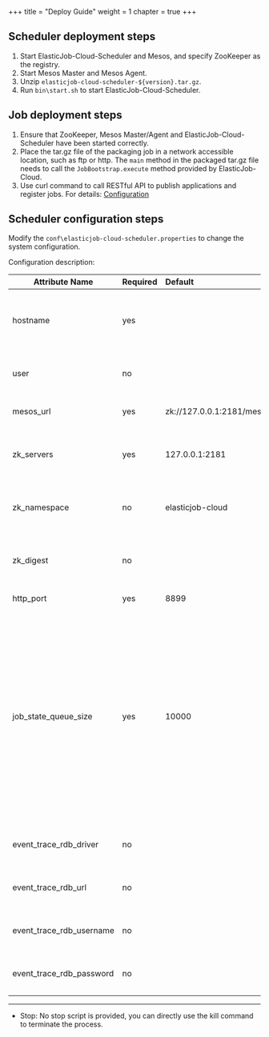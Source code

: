 +++
title = "Deploy Guide"
weight = 1
chapter = true
+++

## Scheduler deployment steps

1. Start ElasticJob-Cloud-Scheduler and Mesos, and specify ZooKeeper as the registry.
2. Start Mesos Master and Mesos Agent.
3. Unzip `elasticjob-cloud-scheduler-${version}.tar.gz`.
4. Run `bin\start.sh` to start ElasticJob-Cloud-Scheduler.

## Job deployment steps

1. Ensure that ZooKeeper, Mesos Master/Agent and ElasticJob-Cloud-Scheduler have been started correctly.
2. Place the tar.gz file of the packaging job in a network accessible location, such as ftp or http. The `main` method in the packaged tar.gz file needs to call the `JobBootstrap.execute` method provided by ElasticJob-Cloud.
3. Use curl command to call RESTful API to publish applications and register jobs. For details: [Configuration](/en/user-manual/elasticjob-cloud/configuration)

## Scheduler configuration steps

Modify the `conf\elasticjob-cloud-scheduler.properties` to change the system configuration.

Configuration description:

| Attribute Name           | Required | Default                  | Description                                                                                 |
| ------------------------ |:-------  |:------------------------- |:------------------------------------------------------------------------------------------ |
| hostname                 | yes      |                           | The real IP or hostname of the server, cannot be 127.0.0.1 or localhost                    |
| user                     | no       |                           | User name used by Mesos framework                                                          |
| mesos_url                | yes      | zk://127.0.0.1:2181/mesos | Zookeeper url used by Mesos                                                                |
| zk_servers               | yes      | 127.0.0.1:2181            | Zookeeper address used by ElasticJob-Cloud                                                 |
| zk_namespace             | no       | elasticjob-cloud          | Zookeeper namespace used by ElasticJob-Cloud                                               |
| zk_digest                | no       |                           | Zookeeper digest used by ElasticJob-Cloud                                                  |
| http_port                | yes      | 8899                      | Port used by RESTful API                                                                   |
| job_state_queue_size     | yes      | 10000                     | The maximum value of the accumulation job, the accumulation job exceeding this threshold will be discarded. Too large value may cause ZooKeeper to become unresponsive, and should be adjusted according to the actual measurement |
| event_trace_rdb_driver   | no       |                           | Driver of Job event tracking database                                                      |
| event_trace_rdb_url      | no       |                           | Url of Job event tracking database                                                         |
| event_trace_rdb_username | no       |                           | Username of Job event tracking database                                                    |
| event_trace_rdb_password | no       |                           | Password of Job event tracking database                                                     |

***

* Stop: No stop script is provided, you can directly use the kill command to terminate the process.
